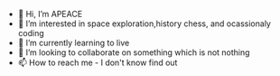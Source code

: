 - 👋 Hi, I’m APEACE
- 👀 I’m interested in space exploration,history chess, and ocassionaly coding
- 🌱 I’m currently learning to live
- 💞️ I’m looking to collaborate on something which is not nothing
- 📫 How to reach me - I don't know find out

<!---
ABHINAV-0003/ABHINAV-0003 is a ✨ special ✨ repository because its `README.md` (this file) appears on your GitHub profile.
You can click the Preview link to take a look at your changes.
--->
